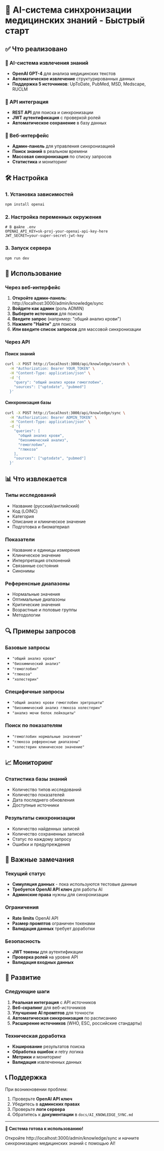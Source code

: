 # 🚀 AI-система синхронизации медицинских знаний - Быстрый старт

## ✅ Что реализовано

### 🤖 AI-система извлечения знаний
- **OpenAI GPT-4** для анализа медицинских текстов
- **Автоматическое извлечение** структурированных данных
- **Поддержка 5 источников**: UpToDate, PubMed, MSD, Medscape, RUCLM

### 🔌 API интеграция
- **REST API** для поиска и синхронизации
- **JWT аутентификация** с проверкой ролей
- **Автоматическое сохранение** в базу данных

### 🎨 Веб-интерфейс
- **Админ-панель** для управления синхронизацией
- **Поиск знаний** в реальном времени
- **Массовая синхронизация** по списку запросов
- **Статистика** и мониторинг

## 🛠 Настройка

### 1. Установка зависимостей
```bash
npm install openai
```

### 2. Настройка переменных окружения
```env
# В файле .env
OPENAI_API_KEY=sk-proj-your-openai-api-key-here
JWT_SECRET=your-super-secret-jwt-key
```

### 3. Запуск сервера
```bash
npm run dev
```

## 🎯 Использование

### Через веб-интерфейс

1. **Откройте админ-панель**: http://localhost:3000/admin/knowledge/sync
2. **Войдите как админ** (роль ADMIN)
3. **Выберите источники** для поиска
4. **Введите запрос** (например: "общий анализ крови")
5. **Нажмите "Найти"** для поиска
6. **Или введите список запросов** для массовой синхронизации

### Через API

#### Поиск знаний
```bash
curl -X POST http://localhost:3000/api/knowledge/search \
  -H "Authorization: Bearer YOUR_TOKEN" \
  -H "Content-Type: application/json" \
  -d '{
    "query": "общий анализ крови гемоглобин",
    "sources": ["uptodate", "pubmed"]
  }'
```

#### Синхронизация базы
```bash
curl -X POST http://localhost:3000/api/knowledge/sync \
  -H "Authorization: Bearer ADMIN_TOKEN" \
  -H "Content-Type: application/json" \
  -d '{
    "queries": [
      "общий анализ крови",
      "биохимический анализ",
      "гемоглобин",
      "глюкоза"
    ],
    "sources": ["uptodate", "pubmed"]
  }'
```

## 📊 Что извлекается

### Типы исследований
- Название (русский/английский)
- Код (LOINC)
- Категория
- Описание и клиническое значение
- Подготовка и биоматериал

### Показатели
- Название и единицы измерения
- Клиническое значение
- Интерпретация отклонений
- Связанные состояния
- Синонимы

### Референсные диапазоны
- Нормальные значения
- Оптимальные диапазоны
- Критические значения
- Возрастные и половые группы
- Методологии

## 🔍 Примеры запросов

### Базовые запросы
- `"общий анализ крови"`
- `"биохимический анализ"`
- `"гемоглобин"`
- `"глюкоза"`
- `"холестерин"`

### Специфичные запросы
- `"общий анализ крови гемоглобин эритроциты"`
- `"биохимический анализ глюкоза холестерин"`
- `"анализ мочи белок лейкоциты"`

### Поиск по показателям
- `"гемоглобин нормальные значения"`
- `"глюкоза референсные диапазоны"`
- `"холестерин клиническое значение"`

## 📈 Мониторинг

### Статистика базы знаний
- Количество типов исследований
- Количество показателей
- Дата последнего обновления
- Доступные источники

### Результаты синхронизации
- Количество найденных записей
- Количество сохраненных записей
- Статус по каждому запросу
- Ошибки и предупреждения

## 🚨 Важные замечания

### Текущий статус
- **Симуляция данных** - пока используются тестовые данные
- **Требуется OpenAI API ключ** для работы AI
- **Админские права** нужны для синхронизации

### Ограничения
- **Rate limits** OpenAI API
- **Размер промптов** ограничен токенами
- **Валидация данных** требует доработки

### Безопасность
- **JWT токены** для аутентификации
- **Проверка ролей** на уровне API
- **Валидация входных данных**

## 🔧 Развитие

### Следующие шаги
1. **Реальная интеграция** с API источников
2. **Веб-скрапинг** для веб-источников
3. **Улучшение AI промптов** для точности
4. **Автоматическая синхронизация** по расписанию
5. **Расширение источников** (WHO, ESC, российские стандарты)

### Техническая доработка
- **Кэширование** результатов поиска
- **Обработка ошибок** и retry логика
- **Метрики** и мониторинг
- **Валидация** извлеченных данных

## 📞 Поддержка

При возникновении проблем:
1. Проверьте **OpenAI API ключ**
2. Убедитесь в **админских правах**
3. Проверьте **логи сервера**
4. Обратитесь к **документации** в `docs/AI_KNOWLEDGE_SYNC.md`

---

**🎉 Система готова к использованию!** 

Откройте http://localhost:3000/admin/knowledge/sync и начните синхронизацию медицинских знаний с помощью AI!

